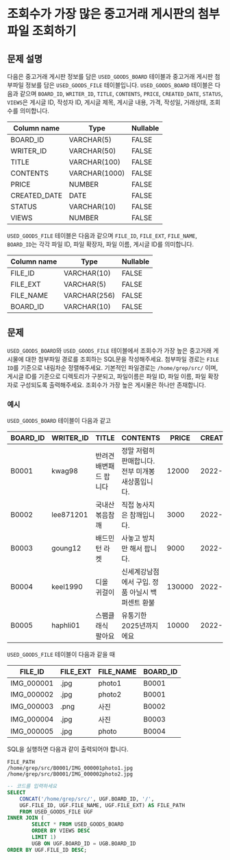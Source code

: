 # 조회수가 가장 많은 중고거래 게시판의 첨부파일 조회하기

## 문제 설명

다음은 중고거래 게시판 정보를 담은 `USED_GOODS_BOARD` 테이블과 중고거래 게시판 첨부파일 정보를 담은 `USED_GOODS_FILE` 테이블입니다. `USED_GOODS_BOARD` 테이블은 다음과 같으며 `BOARD_ID`, `WRITER_ID`, `TITLE`, `CONTENTS`, `PRICE`, `CREATED_DATE`, `STATUS`, `VIEWS`은 게시글 ID, 작성자 ID, 게시글 제목, 게시글 내용, 가격, 작성일, 거래상태, 조회수를 의미합니다.

| Column name | Type         | Nullable |
|-------------|--------------|---------|
| BOARD_ID    | VARCHAR(5)  | FALSE   |
| WRITER_ID   | VARCHAR(50) | FALSE   |
| TITLE       | VARCHAR(100) | FALSE   |
| CONTENTS    | VARCHAR(1000) | FALSE  |
| PRICE       | NUMBER       | FALSE  |
| CREATED_DATE | DATE         | FALSE  |
| STATUS       | VARCHAR(10)  | FALSE  |
| VIEWS       | NUMBER       | FALSE   |

`USED_GOODS_FILE` 테이블은 다음과 같으며 `FILE_ID`, `FILE_EXT`, `FILE_NAME`, `BOARD_ID`는 각각 파일 ID, 파일 확장자, 파일 이름, 게시글 ID를 의미합니다.

| Column name | Type         | Nullable |
|-------------|--------------|---------|
| FILE_ID     | VARCHAR(10) | FALSE   |
| FILE_EXT    | VARCHAR(5)  | FALSE   |
| FILE_NAME   | VARCHAR(256) | FALSE  |
| BOARD_ID    | VARCHAR(10) | FALSE  |

## 문제

`USED_GOODS_BOARD`와 `USED_GOODS_FILE` 테이블에서 조회수가 가장 높은 중고거래 게시물에 대한 첨부파일 경로를 조회하는 SQL문을 작성해주세요. 첨부파일 경로는 `FILE ID`를 기준으로 내림차순 정렬해주세요. 기본적인 파일경로는 `/home/grep/src/` 이며, 게시글 ID를 기준으로 디렉토리가 구분되고, 파일이름은 파일 ID, 파일 이름, 파일 확장자로 구성되도록 출력해주세요. 조회수가 가장 높은 게시물은 하나만 존재합니다.

### 예시

`USED_GOODS_BOARD` 테이블이 다음과 같고

| BOARD_ID | WRITER_ID | TITLE                 | CONTENTS                                     | PRICE | CREATED_DATE | STATUS | VIEWS |
|----------|-----------|-----------------------|----------------------------------------------|--------|--------------|--------|-------|
| B0001    | kwag98    | 반려견 배변패드 팝니다 | 정말 저렴히 판매합니다. 전부 미개봉 새상품입니다. | 12000  | 2022-10-01   | DONE   | 250   |
| B0002    | lee871201 | 국내산 볶음참깨        | 직접 농사지은 참깨입니다.                   | 3000   | 2022-10-02   | DONE   | 121   |
| B0003    | goung12   | 배드민턴 라켓          | 사놓고 방치만 해서 팝니다.                   | 9000   | 2022-10-02   | SALE   | 212   |
| B0004    | keel1990  | 디올 귀걸이           | 신세계강남점에서 구입. 정품 아닐시 백퍼센트 환불 | 130000 | 2022-10-02   | SALE   | 199   |
| B0005    | haphli01  | 스팸클래식 팔아요      | 유통기한 2025년까지에요                    | 10000  | 2022-10-02   | SALE   | 121   |

`USED_GOODS_FILE` 테이블이 다음과 같을 때

| FILE_ID   | FILE_EXT | FILE_NAME | BOARD_ID |
|------------|-------------|-----------|------------|
| IMG_000001 | .jpg          | photo1     | B0001      |
| IMG_000002 | .jpg          | photo2     | B0001      |
| IMG_000003 | .png          | 사진       | B0002      |
| IMG_000004 | .jpg          | 사진       | B0003      |
| IMG_000005 | .jpg          | photo      | B0004      |

SQL을 실행하면 다음과 같이 출력되어야 합니다.

```
FILE_PATH
/home/grep/src/B0001/IMG_000001photo1.jpg
/home/grep/src/B0001/IMG_000002photo2.jpg
```

```SQL
-- 코드를 입력하세요
SELECT 
    CONCAT('/home/grep/src/', UGF.BOARD_ID, '/', 
    UGF.FILE_ID, UGF.FILE_NAME, UGF.FILE_EXT) AS FILE_PATH 
    FROM USED_GOODS_FILE UGF
INNER JOIN (
        SELECT * FROM USED_GOODS_BOARD
        ORDER BY VIEWS DESC
        LIMIT 1)
        UGB ON UGF.BOARD_ID = UGB.BOARD_ID
ORDER BY UGF.FILE_ID DESC;
```